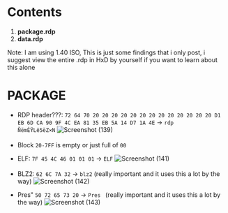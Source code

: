 # Contents
1. **package.rdp**
2. **data.rdp**

Note: I am using 1.40 ISO, This is just some findings that i only post, i suggest view the entire .rdp in HxD by yourself if you want to learn about this alone

# PACKAGE
- RDP header???: `72 64 70 20 20 20 20 20 20 20 20 20 20 20 20 20 D1 EB 6D CA 90 9F 4C EA 81 35 EB 5A 14 D7 1A 4E` -> `rdp             ÑëmÊŸLê5ëZ×N`
![Screenshot (139)](https://github.com/nachotacos69/WikiEater/assets/99103531/d716be58-70a6-44dc-9289-acdcb816f4ec)

- Block `20-7FF` is empty or just full of `00`
- ELF: `7F 45 4C 46 01 01 01` -> `ELF`
![Screenshot (141)](https://github.com/nachotacos69/WikiEater/assets/99103531/4df92978-eeae-4b1c-89df-3ad898d7f1ef)

- BLZ2: `62 6C 7A 32` -> `blz2` (really important and it uses this a lot by the way)
![Screenshot (142)](https://github.com/nachotacos69/WikiEater/assets/99103531/7692cf3a-be6a-4216-8d3a-80e51da45959)


- Pres" `50 72 65 73 20` -> `Pres ` (really important and it uses this a lot by the way)
![Screenshot (143)](https://github.com/nachotacos69/WikiEater/assets/99103531/6086e119-c0db-4324-bad3-b3ce91be9745)

